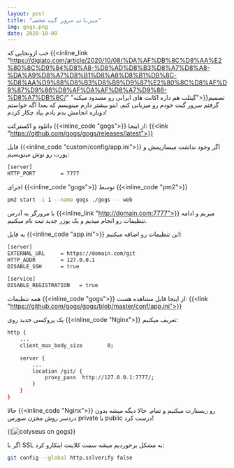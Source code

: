 ```yaml
---
layout: post
title: "میزبانی سرور گیت شخصی"
img: gogs.png
date: 2020-10-09
---
```


خب ازونجایی که {{<inline_link "https://digiato.com/article/2020/10/08/%DA%AF%DB%8C%D8%AA%E2%80%8C%D9%84%D8%A8-%D8%AD%D8%B3%D8%A7%D8%A8-%DA%A9%D8%A7%D8%B1%D8%A8%D8%B1%DB%8C-%D8%AA%D9%88%D8%B3%D8%B9%D9%87%E2%80%8C%D8%AF%D9%87%D9%86%D8%AF%DA%AF%D8%A7%D9%86-%D8%A7%DB%8C/" "گیتلب هم داره اکانت های ایرانی رو مسدود میکنه">}}تصمیم گرفتم سرور گیت خودم رو میزبانی کنم.
اینو بیشتر دارم مینویسم که بعدا اگه خواستم دوباره انجامش بدم یادم بیاد چکار کردم!

دانلود و اکسترکت {{<inline_code "gogs">}} از اینجا:
{{<link "https://github.com/gogs/gogs/releases/latest">}}

فایل {{<inline_code "custom/config/app.ini">}} اگر وجود نداشت میسازیمش و پورت رو توش مینویسیم: 
```Bash
[server]
HTTP_PORT        = 7777
```

اجرای {{<inline_code "gogs">}} توسط {{<inline_code "pm2">}}
```Bash
pm2 start -i 1 --name gogs ./gogs -- web
```

با مرورگر به آدرس {{<inline_link "http://domain.com:7777">}} میریم و ادامه تنظیمات رو انجام میدیم و یک یوزر جدید ثبت نام میکنیم.

به فایل {{<inline_code "app.ini">}} این تنظیمات رو اضافه میکنیم:

```Bash
[server]
EXTERNAL_URL     = https://domain.com/git
HTTP_ADDR        = 127.0.0.1
DISABLE_SSH      = true

[service]
DISABLE_REGISTRATION   = true
```

همه تنظیمات {{<inline_code "gogs">}} از اینجا قابل مشاهده هست:
{{<link "https://github.com/gogs/gogs/blob/master/conf/app.ini">}}

یک پروکسی جدید روی {{<inline_code "Nginx">}} تعریف میکنیم:
```Bash
http {
    ...
    client_max_body_size        0;

    server {
        ...
        location /git/ {
            proxy_pass  http://127.0.0.1:7777/;
        }
    }
}
```

حالا {{<inline_code "Nginx">}} رو ریستارت میکنیم و تمام.
حالا دیگه میشه بدون دردسر روش مخزن سورس private یا public درست کرد!

{{<image src="colyseus_on_gogs.png" alt="colyseus on gogs">}}

اگر با SSL به مشکل برخوردیم میشه سمت کلاینت اینکارو کرد:
```Bash
git config --global http.sslverify false
```